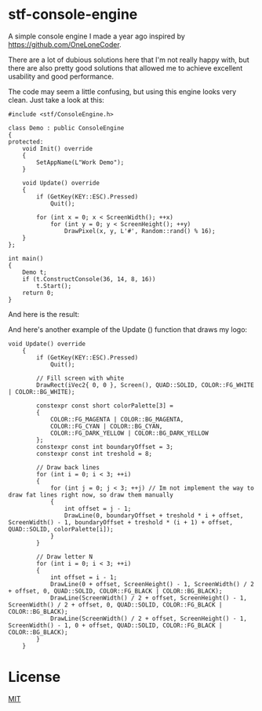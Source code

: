 # stf-console-engine
A simple console engine I made a year ago inspired by https://github.com/OneLoneCoder.

There are a lot of dubious solutions here that I'm not really happy with, but there are also pretty good solutions that allowed me to achieve excellent usability and good performance.

The code may seem a little confusing, but using this engine looks very clean. Just take a look at this:
```cplusplus
#include <stf/ConsoleEngine.h>

class Demo : public ConsoleEngine
{
protected:
    void Init() override
    {
		SetAppName(L"Work Demo");
    }

    void Update() override
    {
		if (GetKey(KEY::ESC).Pressed)
			Quit();

		for (int x = 0; x < ScreenWidth(); ++x)
			for (int y = 0; y < ScreenHeight(); ++y)
				DrawPixel(x, y, L'#', Random::rand() % 16);
    }
};

int main()
{
    Demo t;
    if (t.ConstructConsole(36, 14, 8, 16))
        t.Start();
    return 0;
}
```
And here is the result:


And here's another example of the Update () function that draws my logo:
```cplusplus
void Update() override
    {
		if (GetKey(KEY::ESC).Pressed)
			Quit();

		// Fill screen with white
		DrawRect(iVec2{ 0, 0 }, Screen(), QUAD::SOLID, COLOR::FG_WHITE | COLOR::BG_WHITE);

		constexpr const short colorPalette[3] = 
		{
			COLOR::FG_MAGENTA | COLOR::BG_MAGENTA,
			COLOR::FG_CYAN | COLOR::BG_CYAN,
			COLOR::FG_DARK_YELLOW | COLOR::BG_DARK_YELLOW
		};
		constexpr const int boundaryOffset = 3;
		constexpr const int treshold = 8;

		// Draw back lines
		for (int i = 0; i < 3; ++i)
		{
			for (int j = 0; j < 3; ++j) // Im not implement the way to draw fat lines right now, so draw them manually
			{
				int offset = j - 1;
				DrawLine(0, boundaryOffset + treshold * i + offset, ScreenWidth() - 1, boundaryOffset + treshold * (i + 1) + offset, QUAD::SOLID, colorPalette[i]);
			}
		}

		// Draw letter N
		for (int i = 0; i < 3; ++i)
		{
			int offset = i - 1;
			DrawLine(0 + offset, ScreenHeight() - 1, ScreenWidth() / 2 + offset, 0, QUAD::SOLID, COLOR::FG_BLACK | COLOR::BG_BLACK);
			DrawLine(ScreenWidth() / 2 + offset, ScreenHeight() - 1, ScreenWidth() / 2 + offset, 0, QUAD::SOLID, COLOR::FG_BLACK | COLOR::BG_BLACK);
			DrawLine(ScreenWidth() / 2 + offset, ScreenHeight() - 1, ScreenWidth() - 1, 0 + offset, QUAD::SOLID, COLOR::FG_BLACK | COLOR::BG_BLACK);
		}
    }
```

# License
[MIT](https://choosealicense.com/licenses/mit/)
